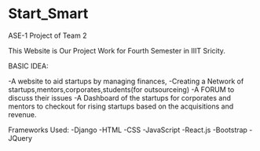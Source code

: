 # Start_Smart
ASE-1 Project of Team 2

This Website is Our Project Work for Fourth Semester in IIIT Sricity.

BASIC IDEA:

-A website to aid startups by managing finances,
-Creating a Network of startups,mentors,corporates,students(for outsourceing)
-A FORUM to discuss their issues
-A Dashboard of the startups for corporates and mentors to checkout for rising startups based on the acquisitions and revenue.

Frameworks Used:
-Django
-HTML
-CSS
-JavaScript
-React.js
-Bootstrap
-JQuery
